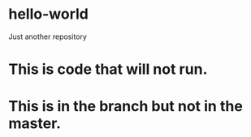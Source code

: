 # hello-world
Just another repository
# This is code that will not run.
# This is in the branch but not in the master.
#
